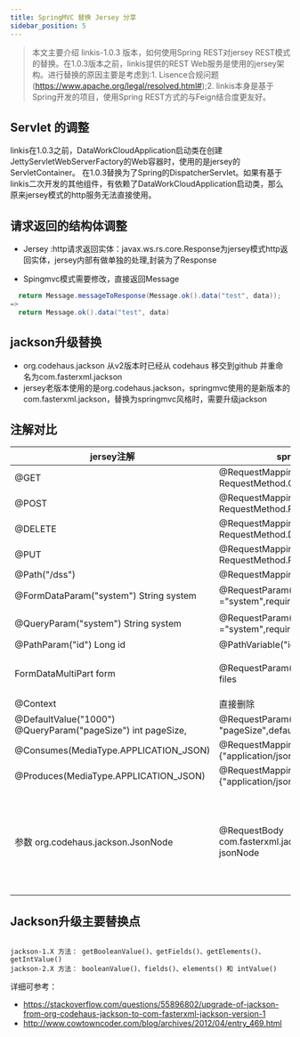 ```yaml
---
title: SpringMVC 替换 Jersey 分享
sidebar_position: 5
---
```

> 本文主要介绍 linkis-1.0.3 版本，如何使用Spring REST对jersey REST模式的替换。在1.0.3版本之前，linkis提供的REST Web服务是使用的jersey架构。进行替换的原因主要是考虑到:1. Lisence合规问题(https://www.apache.org/legal/resolved.html#);2. linkis本身是基于Spring开发的项目，使用Spring REST方式的与Feign结合度更友好。


## Servlet 的调整

linkis在1.0.3之前，DataWorkCloudApplication启动类在创建JettyServletWebServerFactory的Web容器时，使用的是jersey的ServletContainer。
在1.0.3替换为了Spring的DispatcherServlet。如果有基于linkis二次开发的其他组件，有依赖了DataWorkCloudApplication启动类，那么原来jersey模式的http服务无法直接使用。

## 请求返回的结构体调整
- Jersey :http请求返回实体：javax.ws.rs.core.Response为jersey模式http返回实体，jersey内部有做单独的处理,封装为了Response

- Spingmvc模式需要修改，直接返回Message

```java
  return Message.messageToResponse(Message.ok().data("test", data));
=>
  return Message.ok().data("test", data)
```


## jackson升级替换 

- org.codehaus.jackson 从v2版本时已经从 codehaus 移交到github 并重命名为com.fasterxml.jackson
- jersey老版本使用的是org.codehaus.jackson，springmvc使用的是新版本的com.fasterxml.jackson，替换为springmvc风格时，需要升级jackson


## 注解对比


|  jersey注解| springmvc注解 | 备注 |
| --- | --- | --- |
|  @GET |   @RequestMapping(method = RequestMethod.GET)|  |
|  @POST| @RequestMapping(method = RequestMethod.POST) |  |
|  @DELETE| @RequestMapping(method = RequestMethod.DELETE) |  |
|  @PUT| @RequestMapping(method = RequestMethod.PUT) |  |
| @Path("/dss") | @RequestMapping(path = "/dss) |  |
|  @FormDataParam("system") String system | @RequestParam(value ="system",required = false)|request为false|
 |  @QueryParam("system") String system |@RequestParam(value ="system",required = false)|request为false|
|  @PathParam("id") Long id|@PathVariable("id") Long id |  |
| FormDataMultiPart form  |@RequestParam("file") List\<MultipartFile\> files  | 默认参数名为file，用法需要修改 |
|@Context  |  直接删除|  |
|  @DefaultValue("1000") @QueryParam("pageSize") int pageSize, |   @RequestParam(value = "pageSize",defaultValue = "1000")|  |
|@Consumes(MediaType.APPLICATION_JSON)| @RequestMapping(consumes = {"application/json"})||
|@Produces(MediaType.APPLICATION_JSON)|@RequestMapping(produces = {"application/json"})| |
|参数 org.codehaus.jackson.JsonNode|@RequestBody com.fasterxml.jackson.databind.JsonNode jsonNode|jersey老版本使用的是老版本的jackson，springmvc使用的是新版本的JsonNode/


## Jackson升级主要替换点

```shell script

jackson-1.X 方法： getBooleanValue()、getFields()、getElements()、getIntValue()
jackson-2.X 方法： booleanValue()、fields()、elements() 和 intValue()

```

详细可参考：
- https://stackoverflow.com/questions/55896802/upgrade-of-jackson-from-org-codehaus-jackson-to-com-fasterxml-jackson-version-1
- http://www.cowtowncoder.com/blog/archives/2012/04/entry_469.html